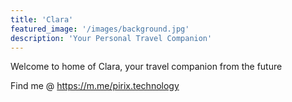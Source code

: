 ```yaml
---
title: 'Clara'
featured_image: '/images/background.jpg'
description: 'Your Personal Travel Companion'
---
```


Welcome to home of Clara, your travel companion from the future

Find me @ https://m.me/pirix.technology
